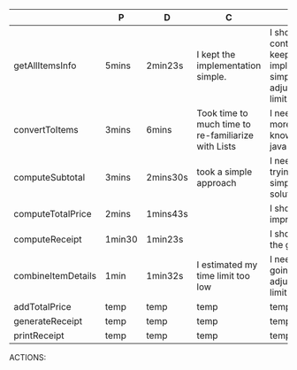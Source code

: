 |     | P |  D |  C |  A |  
| ----------- | ----------- | ----------- | ----------- | ----------- |
| getAllItemsInfo  | 5mins   | 2min23s  | I kept the implementation simple. | I should continue to keep the implementation simple and adjust time limit. |
| convertToItems  | 3mins       | 6mins       | Took time to much time to re-familiarize with Lists     | I need to get more knowledge on java Lists.  |
| computeSubtotal   | 3mins       | 2mins30s       | took a simple approach   | I need to keep trying to use simple solutions       |
| computeTotalPrice   | 2mins       | 1mins43s       |     | I should keep improving time    |
| computeReceipt   | 1min30       | 1min23s     |       | I should keep the good time    |
| combineItemDetails  | 1min       | 1min32s       | I estimated my time limit too low       | I need to keep going faster or adjust my time limit       |
| addTotalPrice  | temp       | temp       | temp       | temp       |
| generateReceipt   | temp       | temp       | temp       | temp       |
| printReceipt   | temp       | temp       | temp       | temp       |

ACTIONS: 
